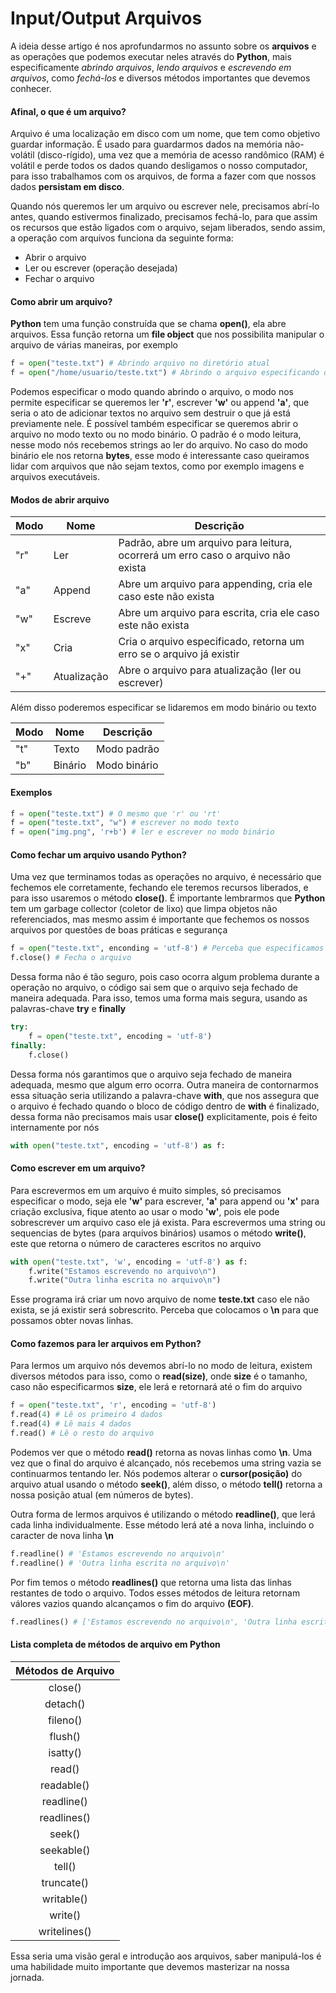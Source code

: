 # Input/Output Arquivos

A ideia desse artigo é nos aprofundarmos no assunto sobre os **arquivos** e as operações que podemos executar neles através do **Python**, mais especificamente *abrindo arquivos*, *lendo arquivos* e *escrevendo em arquivos*, como *fechá-los* e diversos métodos importantes que devemos conhecer.

#### Afinal, o que é um arquivo?

Arquivo é uma localização em disco com um nome, que tem como objetivo guardar informação. É usado para guardarmos dados na memória não-volátil (disco-rígido), uma vez que a memória de acesso randômico (RAM) é volátil e perde todos os dados quando desligamos o nosso computador, para isso trabalhamos com os arquivos, de forma a fazer com que nossos dados **persistam em disco**.

Quando nós queremos ler um arquivo ou escrever nele, precisamos abrí-lo antes, quando estivermos finalizado, precisamos fechá-lo, para que assim os recursos que estão ligados com o arquivo, sejam liberados, sendo assim, a operação com arquivos funciona da seguinte forma:

- Abrir o arquivo
- Ler ou escrever (operação desejada)
- Fechar o arquivo

#### Como abrir um arquivo?

**Python** tem uma função construída que se chama **open()**, ela abre arquivos. Essa função retorna um **file object** que nos possibilita manipular o arquivo de várias maneiras, por exemplo

```python
f = open("teste.txt") # Abrindo arquivo no diretório atual
f = open("/home/usuario/teste.txt") # Abrindo o arquivo especificando o seu caminho completo (full path)
```

Podemos especificar o modo quando abrindo o arquivo, o modo nos permite especificar se queremos ler **'r'**, escrever **'w'** ou append **'a'**, que seria o ato de adicionar textos no arquivo sem destruir o que já está previamente nele. É possível também especificar se queremos abrir o arquivo no modo texto ou no modo binário. O padrão é o modo leitura, nesse modo nós recebemos strings ao ler do arquivo. No caso do modo binário ele nos retorna **bytes**, esse modo é interessante caso queiramos lidar com arquivos que não sejam textos, como por exemplo imagens e arquivos executáveis.

#### Modos de abrir arquivo

| Modo | Nome        | Descrição                                                                        |
|------|-------------|----------------------------------------------------------------------------------|
| "r"  | Ler         | Padrão, abre um arquivo para leitura, ocorrerá um erro caso o arquivo não exista |
| "a"  | Append      | Abre um arquivo para appending, cria ele caso este não exista                    |
| "w"  | Escreve     | Abre um arquivo para escrita, cria ele caso este não exista                      |
| "x"  | Cria        | Cria o arquivo especificado, retorna um erro se o arquivo já existir             |
| "+"  | Atualização | Abre o arquivo para atualização (ler ou escrever)                                |

Além disso poderemos especificar se lidaremos em modo binário ou texto

| Modo | Nome    | Descrição    |
|------|---------|--------------|
| "t"  | Texto   | Modo padrão  |
| "b"  | Binário | Modo binário |

#### Exemplos

```python
f = open("teste.txt") # O mesmo que 'r' ou 'rt'
f = open("teste.txt", "w") # escrever no modo texto
f = open("img.png", 'r+b') # ler e escrever no modo binário
```

#### Como fechar um arquivo usando Python?

Uma vez que terminamos todas as operações no arquivo, é necessário que fechemos ele corretamente, fechando ele teremos recursos liberados, e para isso usaremos o método **close()**. É importante lembrarmos que **Python** tem um garbage collector (coletor de lixo) que limpa objetos não referenciados, mas mesmo assim é importante que fechemos os nossos arquivos por questões de boas práticas e segurança

```python
f = open("teste.txt", enconding = 'utf-8') # Perceba que especificamos o modo de encoding para 'utf-8' para evitarmos conflitos, uma vez que cada sistema tem um modo padrão de codificar, sendo windows o 'cp1252' e linux 'utf-8'
f.close() # Fecha o arquivo
```

Dessa forma não é tão seguro, pois caso ocorra algum problema durante a operação no arquivo, o código sai sem que o arquivo seja fechado de maneira adequada. Para isso, temos uma forma mais segura, usando as palavras-chave **try** e **finally**

```python
try:
    f = open("teste.txt", encoding = 'utf-8')
finally:
    f.close()
```

Dessa forma nós garantimos que o arquivo seja fechado de maneira adequada, mesmo que algum erro ocorra. Outra maneira de contornarmos essa situação seria utilizando a palavra-chave **with**, que nos assegura que o arquivo é fechado quando o bloco de código dentro de **with** é finalizado, dessa forma não precisamos mais usar **close()** explicitamente, pois é feito internamente por nós

```python
with open("teste.txt", encoding = 'utf-8') as f:
```

#### Como escrever em um arquivo?

Para escrevermos em um arquivo é muito simples, só precisamos especificar o modo, seja ele **'w'** para escrever, **'a'** para append ou **'x'** para criação exclusiva, fique atento ao usar o modo **'w'**, pois ele pode sobrescrever um arquivo caso ele já exista. Para escrevermos uma string ou sequencias de bytes (para arquivos binários) usamos o método **write()**, este que retorna o número de caracteres escritos no arquivo

```python
with open("teste.txt", 'w', encoding = 'utf-8') as f:
    f.write("Estamos escrevendo no arquivo\n")
    f.write("Outra linha escrita no arquivo\n")
```

Esse programa irá criar um novo arquivo de nome **teste.txt** caso ele não exista, se já existir será sobrescrito. Perceba que colocamos o **\n** para que possamos obter novas linhas.

#### Como fazemos para ler arquivos em Python?

Para lermos um arquivo nós devemos abrí-lo no modo de leitura, existem diversos métodos para isso, como o **read(size)**, onde **size** é o tamanho, caso não especificarmos **size**, ele lerá e retornará até o fim do arquivo

```python
f = open("teste.txt", 'r', encoding = 'utf-8')
f.read(4) # Lê os primeiro 4 dados 
f.read(4) # Lê mais 4 dados
f.read() # Lê o resto do arquivo
```

Podemos ver que o método **read()** retorna as novas linhas como **\n**. Uma vez que o final do arquivo é alcançado, nós recebemos uma string vazia se continuarmos tentando ler. Nós podemos alterar o **cursor(posição)** do arquivo atual usando o método **seek()**, além disso, o método **tell()** retorna a nossa posição atual (em números de bytes). 

Outra forma de lermos arquivos é utilizando o método **readline()**, que lerá cada linha individualmente. Esse método lerá até a nova linha, incluindo o caracter de nova linha **\n**

```python
f.readline() # 'Estamos escrevendo no arquivo\n'
f.readline() # 'Outra linha escrita no arquivo\n'
```

Por fim temos o método **readlines()** que retorna uma lista das linhas restantes de todo o arquivo. Todos esses métodos de leitura retornam válores vazios quando alcançamos o fim do arquivo **(EOF)**.

```python
f.readlines() # ['Estamos escrevendo no arquivo\n', 'Outra linha escrita no arquivo\n']
```

#### Lista completa de métodos de arquivo em Python

| Métodos de Arquivo |
|:--------------------:|
| close()            |
| detach()           |
| fileno()           |
| flush()            |
| isatty()           |
| read()             |
| readable()         |
| readline()         |
| readlines()        |
| seek()             |
| seekable()         |
| tell()             |
| truncate()         |
| writable()         |
| write()            |
| writelines()       |

Essa seria uma visão geral e introdução aos arquivos, saber manipulá-los é uma habilidade muito importante que devemos masterizar na nossa jornada.
























































































































